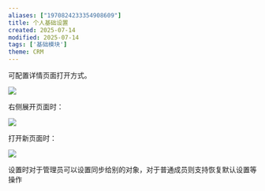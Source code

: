 ```yaml
---
aliases: ["1970824233354908609"]
title: 个人基础设置
created: 2025-07-14
modified: 2025-07-14
tags: ['基础模块']
theme: CRM
---
```


可配置详情页面打开方式。

![](https://myhelpdoc.oss-cn-heyuan.aliyuncs.com/mdimages/6c6e94196019502d7aaa80ceb863eb5e.jpg)

右侧展开页面时：

![](https://myhelpdoc.oss-cn-heyuan.aliyuncs.com/mdimages/c4f11797e7a90fc3a54a5699ec373d62.jpg)

打开新页面时：

![](https://myhelpdoc.oss-cn-heyuan.aliyuncs.com/mdimages/db44238638bcc325a1288c99a61e74a1.jpg)

设置时对于管理员可以设置同步给别的对象，对于普通成员则支持恢复默认设置等操作

